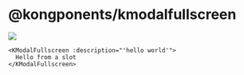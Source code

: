 # @kongponents/kmodalfullscreen

[![](https://img.shields.io/npm/v/@kongponents/kmodalfullscreen.svg?style=flat-square)](https://www.npmjs.com/package/@kongponents/kmodalfullscreen)

```vue
<KModalFullscreen :description="'hello world'">
  Hello from a slot
</KModalFullscreen>
```
